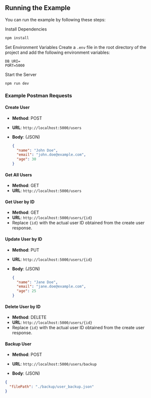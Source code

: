 ## Running the Example

You can run the example by following these steps:

Install Dependencies

```bash
npm install
```

Set Environment Variables
Create a `.env` file in the root directory of the project and add the following environment variables:

```env
DB_URI=
PORT=5000
```

Start the Server

```bash
npm run dev
```

### Example Postman Requests

#### Create User

- **Method**: POST
- **URL**: `http://localhost:5000/users`
- **Body**: (JSON)

  ```json
  {
    "name": "John Doe",
    "email": "john.doe@example.com",
    "age": 30
  }
  ```

#### Get All Users

- **Method**: GET
- **URL**: `http://localhost:5000/users`

#### Get User by ID

- **Method**: GET
- **URL**: `http://localhost:5000/users/{id}`
- Replace `{id}` with the actual user ID obtained from the create user response.

#### Update User by ID

- **Method**: PUT
- **URL**: `http://localhost:5000/users/{id}`
- **Body**: (JSON)

  ```json
  {
    "name": "Jane Doe",
    "email": "jane.doe@example.com",
    "age": 25
  }
  ```

#### Delete User by ID

- **Method**: DELETE
- **URL**: `http://localhost:5000/users/{id}`
- Replace `{id}` with the actual user ID obtained from the create user response.

#### Backup User

- **Method**: POST
- **URL**: `http://localhost:5000/users/backup`

- **Body**: (JSON)

```json
{
  "filePath": "./backup/user_backup.json"
}
```
